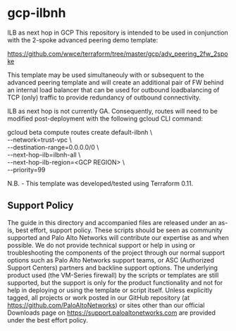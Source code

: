 # gcp-ilbnh
ILB as next hop in GCP
This repository is intended to be used in conjunction with the 2-spoke advanced peering demo template:

https://github.com/wwce/terraform/tree/master/gcp/adv_peering_2fw_2spoke

This template may be used simultaneouly with or subsequent to the advanced peering template and will create an additional pair of FW behind an internal load balancer that can be used for outbound loadbalancing of TCP (only) traffic to provide redundancy of outbound connectivity. 

ILB as next hop is not currently GA. Consequently, routes will need to be modified post-deployment with the following gcloud CLI command:

gcloud beta compute routes create default-ilbnh \\ \
--network=trust-vpc \\ \
--destination-range=0.0.0.0/0 \\ \
--next-hop-ilb=ilbnh-all  \\ \
--next-hop-ilb-region=\<GCP REGION\> \\ \
--priority=99

N.B. - This template was developed/tested using Terraform 0.11.

## Support Policy
The guide in this directory and accompanied files are released under an as-is, best effort, support policy. These scripts should be seen as community supported and Palo Alto Networks will contribute our expertise as and when possible. We do not provide technical support or help in using or troubleshooting the components of the project through our normal support options such as Palo Alto Networks support teams, or ASC (Authorized Support Centers) partners and backline support options. The underlying product used (the VM-Series firewall) by the scripts or templates are still supported, but the support is only for the product functionality and not for help in deploying or using the template or script itself.
Unless explicitly tagged, all projects or work posted in our GitHub repository (at https://github.com/PaloAltoNetworks) or sites other than our official Downloads page on https://support.paloaltonetworks.com are provided under the best effort policy.
